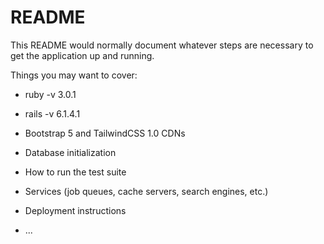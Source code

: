 # README

This README would normally document whatever steps are necessary to get the
application up and running.

Things you may want to cover:

* ruby -v 3.0.1

* rails -v 6.1.4.1

* Bootstrap 5 and TailwindCSS 1.0 CDNs

* Database initialization

* How to run the test suite

* Services (job queues, cache servers, search engines, etc.)

* Deployment instructions

* ...
